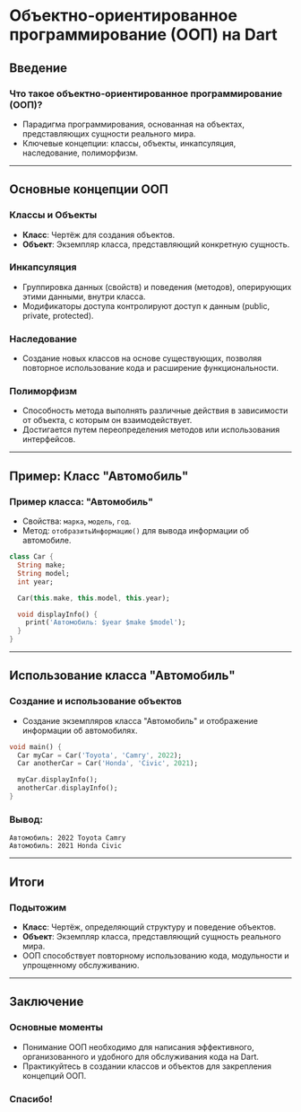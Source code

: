 # Объектно-ориентированное программирование (ООП) на Dart

## Введение

### Что такое объектно-ориентированное программирование (ООП)?

- Парадигма программирования, основанная на объектах, представляющих сущности реального мира.
- Ключевые концепции: классы, объекты, инкапсуляция, наследование, полиморфизм.

---

## Основные концепции ООП

### Классы и Объекты

- **Класс**: Чертёж для создания объектов.
- **Объект**: Экземпляр класса, представляющий конкретную сущность.

### Инкапсуляция

- Группировка данных (свойств) и поведения (методов), оперирующих этими данными, внутри класса.
- Модификаторы доступа контролируют доступ к данным (public, private, protected).

### Наследование

- Создание новых классов на основе существующих, позволяя повторное использование кода и расширение функциональности.

### Полиморфизм

- Способность метода выполнять различные действия в зависимости от объекта, с которым он взаимодействует.
- Достигается путем переопределения методов или использования интерфейсов.

---

## Пример: Класс "Автомобиль"

### Пример класса: "Автомобиль"

- Свойства: `марка`, `модель`, `год`.
- Метод: `отобразитьИнформацию()` для вывода информации об автомобиле.

```dart
class Car {
  String make;
  String model;
  int year;

  Car(this.make, this.model, this.year);

  void displayInfo() {
    print('Автомобиль: $year $make $model');
  }
}
```

---

## Использование класса "Автомобиль"

### Создание и использование объектов

- Создание экземпляров класса "Автомобиль" и отображение информации об автомобилях.

```dart
void main() {
  Car myCar = Car('Toyota', 'Camry', 2022);
  Car anotherCar = Car('Honda', 'Civic', 2021);

  myCar.displayInfo();
  anotherCar.displayInfo();
}
```

### Вывод:

```
Автомобиль: 2022 Toyota Camry
Автомобиль: 2021 Honda Civic
```

---

## Итоги

### Подытожим

- **Класс**: Чертёж, определяющий структуру и поведение объектов.
- **Объект**: Экземпляр класса, представляющий сущность реального мира.
- ООП способствует повторному использованию кода, модульности и упрощенному обслуживанию.

---

## Заключение

### Основные моменты

- Понимание ООП необходимо для написания эффективного, организованного и удобного для обслуживания кода на Dart.
- Практикуйтесь в создании классов и объектов для закрепления концепций ООП.

### Спасибо!

